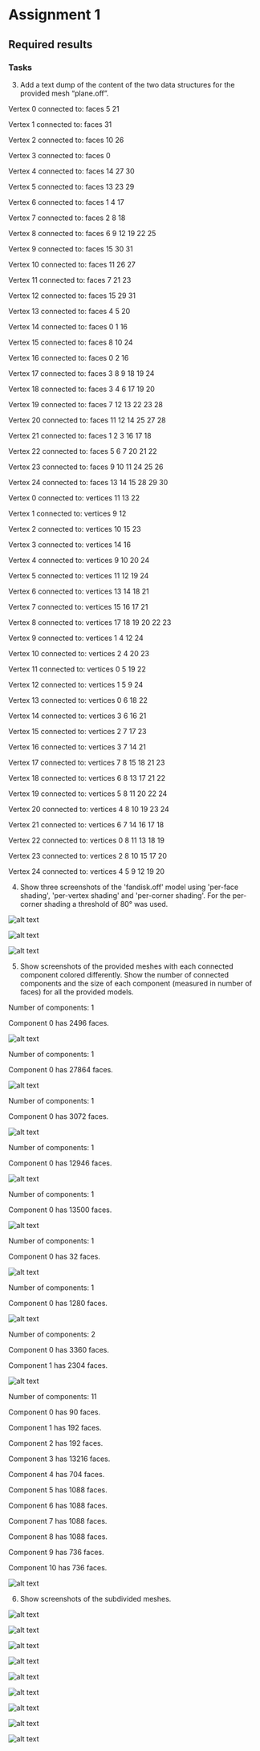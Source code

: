 # Assignment 1

## Required results

### Tasks
3) Add a text dump of the content of the two data structures for the provided mesh “plane.off”.

Vertex 0 connected to: faces 5 21

Vertex 1 connected to: faces 31

Vertex 2 connected to: faces 10 26

Vertex 3 connected to: faces 0

Vertex 4 connected to: faces 14 27 30

Vertex 5 connected to: faces 13 23 29

Vertex 6 connected to: faces 1 4 17

Vertex 7 connected to: faces 2 8 18

Vertex 8 connected to: faces 6 9 12 19 22 25

Vertex 9 connected to: faces 15 30 31

Vertex 10 connected to: faces 11 26 27

Vertex 11 connected to: faces 7 21 23

Vertex 12 connected to: faces 15 29 31

Vertex 13 connected to: faces 4 5 20

Vertex 14 connected to: faces 0 1 16

Vertex 15 connected to: faces 8 10 24

Vertex 16 connected to: faces 0 2 16

Vertex 17 connected to: faces 3 8 9 18 19 24

Vertex 18 connected to: faces 3 4 6 17 19 20

Vertex 19 connected to: faces 7 12 13 22 23 28

Vertex 20 connected to: faces 11 12 14 25 27 28

Vertex 21 connected to: faces 1 2 3 16 17 18

Vertex 22 connected to: faces 5 6 7 20 21 22

Vertex 23 connected to: faces 9 10 11 24 25 26

Vertex 24 connected to: faces 13 14 15 28 29 30


Vertex 0 connected to: vertices 11 13 22

Vertex 1 connected to: vertices 9 12

Vertex 2 connected to: vertices 10 15 23

Vertex 3 connected to: vertices 14 16

Vertex 4 connected to: vertices 9 10 20 24

Vertex 5 connected to: vertices 11 12 19 24

Vertex 6 connected to: vertices 13 14 18 21

Vertex 7 connected to: vertices 15 16 17 21

Vertex 8 connected to: vertices 17 18 19 20 22 23

Vertex 9 connected to: vertices 1 4 12 24

Vertex 10 connected to: vertices 2 4 20 23

Vertex 11 connected to: vertices 0 5 19 22

Vertex 12 connected to: vertices 1 5 9 24

Vertex 13 connected to: vertices 0 6 18 22

Vertex 14 connected to: vertices 3 6 16 21

Vertex 15 connected to: vertices 2 7 17 23

Vertex 16 connected to: vertices 3 7 14 21

Vertex 17 connected to: vertices 7 8 15 18 21 23

Vertex 18 connected to: vertices 6 8 13 17 21 22

Vertex 19 connected to: vertices 5 8 11 20 22 24

Vertex 20 connected to: vertices 4 8 10 19 23 24

Vertex 21 connected to: vertices 6 7 14 16 17 18

Vertex 22 connected to: vertices 0 8 11 13 18 19

Vertex 23 connected to: vertices 2 8 10 15 17 20

Vertex 24 connected to: vertices 4 5 9 12 19 20

4) Show three screenshots of the 'fandisk.off' model using 'per-face shading', 'per-vertex shading' and 'per-corner shading'. For the per-corner shading a threshold of 80° was used.

![alt text][face]

![alt text][vertex]

![alt text][corner]

[face]: results/per_face_shading.png "per-face shading"
[vertex]: results/per_vertex_shading.png "per-vertex shading"
[corner]: results/per_corner_shading.png "per-corner shading"

5) Show screenshots of the provided meshes with each connected component colored differently. Show the number of connected components and the size of each component (measured in number
of faces) for all the provided models.

Number of components: 1

Component 0 has 2496 faces.

![alt text][comp_bumpy_cube]

Number of components: 1

Component 0 has 27864 faces.

![alt text][comp_bunny]

Number of components: 1

Component 0 has 3072 faces.

![alt text][comp_cube]

Number of components: 1

Component 0 has 12946 faces.

![alt text][comp_sandisk]

Number of components: 1

Component 0 has 13500 faces.

![alt text][comp_gargo]

Number of components: 1

Component 0 has 32 faces.

![alt text][comp_plane]

Number of components: 1

Component 0 has 1280 faces.

![alt text][comp_sphere]

Number of components: 2

Component 0 has 3360 faces.

Component 1 has 2304 faces.

![alt text][coffeecup]

Number of components: 11

Component 0 has 90 faces.

Component 1 has 192 faces.

Component 2 has 192 faces.

Component 3 has 13216 faces.

Component 4 has 704 faces.

Component 5 has 1088 faces.

Component 6 has 1088 faces.

Component 7 has 1088 faces.

Component 8 has 1088 faces.

Component 9 has 736 faces.

Component 10 has 736 faces.

![alt text][honda]

[comp_bumpy_cube]: results/comp_bumpy_cube.png "bumpy_cube components"
[comp_bunny]: results/comp_bunny.png "comp_bunny components"
[comp_cube]: results/comp_cube.png "comp_cube components"
[comp_sandisk]: results/comp_sandisk.png "comp_sandisk components"
[comp_gargo]: results/comp_gargo.png "comp_gargo components"
[comp_plane]: results/comp_plane.png "comp_plane components"
[comp_sphere]: results/comp_sphere.png "comp_sphere components"
[coffeecup]: results/coffeecup.png "coffeecup components"
[honda]: results/honda.png "honda components"

6) Show screenshots of the subdivided meshes.

![alt text][bumpy_cube_sub]

![alt text][bunny_sub]

![alt text][coffeecup_sub]

![alt text][cube_sub]

![alt text][fandisk_sub]

![alt text][gargo_sub]

![alt text][honda_sub]

![alt text][plane_sub]

![alt text][sphere_lo_norm_sub]

[bumpy_cube_sub]: results/bumpy_cube_sub.png "bumpy_cube_sub"
[bunny_sub]: results/bunny_sub.png "bunny_sub"
[coffeecup_sub]: results/coffeecup_sub.png "coffeecup_sub"
[cube_sub]: results/cube_sub.png "cube_sub"
[fandisk_sub]: results/fandisk_sub.png "fandisk_sub"
[gargo_sub]: results/gargo_sub.png "gargo_sub"
[honda_sub]: results/honda_sub.png "honda_sub"
[plane_sub]: results/plane_sub.png "plane_sub"
[sphere_lo_norm_sub]: results/sphere_lo_norm_sub.png "sphere_lo_norm_sub"
